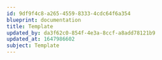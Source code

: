 ```yaml
---
id: 9df9f4c8-a265-4559-8333-4cdc64f6a354
blueprint: documentation
title: Template
updated_by: da3f62c0-854f-4e3a-8ccf-a8add78121b9
updated_at: 1647986602
subject: Template
---
```

